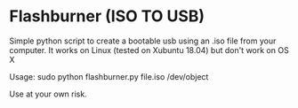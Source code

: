 # Flashburner (ISO TO USB)

Simple python script to create a bootable usb using an .iso file from your computer. It works on Linux (tested on Xubuntu 18.04) but don't work on OS X 

Usage: sudo python flashburner.py file.iso /dev/object

Use at your own risk.
